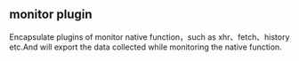 ## monitor plugin
Encapsulate plugins of monitor native function，such as xhr、fetch、history etc.And will export the data collected while monitoring the native function.
